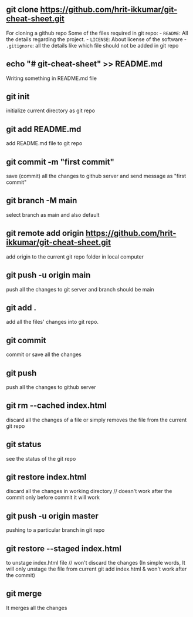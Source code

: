 ## git clone https://github.com/hrit-ikkumar/git-cheat-sheet.git
For cloning a github repo
Some of the files required in git repo:
    - `README`: All the details regarding the project.
    - `LICENSE`: About license of the software
    - `.gitignore`: all the details like which file should not be added in git repo

## echo "# git-cheat-sheet" >> README.md
Writing something in README.md file 

## git init
initialize current directory as git repo

## git add README.md
add README.md file to git repo

## git commit -m "first commit"
save (commit) all the changes to github server and send message as "first commit"

## git branch -M main
select branch as main and also default

## git remote add origin https://github.com/hrit-ikkumar/git-cheat-sheet.git
add origin to the current git repo folder in local computer

## git push -u origin main
push all the changes to git server and branch should be main

## git add .
add all the files' changes into git repo.

## git commit 
commit or save all the changes

## git push
push all the changes to github server

## git rm --cached index.html 
discard all the changes of a file or simply removes the file from the current git repo

## git status
see the status of the git repo 

## git restore index.html
discard all the changes in working directory // doesn't work after the commit only before commit it will work

## git push -u origin master 
pushing to a particular branch in git repo

## git restore --staged index.html
to unstage index.html file // won't discard the changes (In simple words, It will only unstage the file from current git add index.html & won't work after the commit)

## git merge 
It merges all the changes 